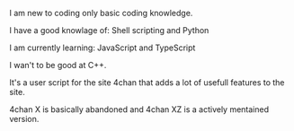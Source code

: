 I am new to coding only basic coding knowledge.

I have a good knowlage of:
Shell scripting and Python

I am currently learning: JavaScript and TypeScript

I wan't to be good at C++.

It's a user script for the site 4chan that adds a lot of usefull features to the site.

4chan X is basically abandoned and 4chan XZ is a actively mentained version.
